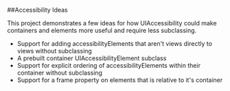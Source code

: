 ##Accessibility Ideas

This project demonstrates a few ideas for how UIAccessibility could make containers and elements more useful and require less subclassing.

* Support for adding accessibilityElements that aren't views directly to views without subclassing
* A prebuilt container UIAccessibilityElement subclass
* Support for explicit ordering of accessibilityElements within their container without subclassing
* Support for a frame property on elements that is relative to it's container